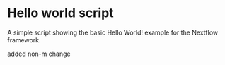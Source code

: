 Hello world script
====================

A simple script showing the basic Hello World! example for the Nextflow framework. 

added non-m change
